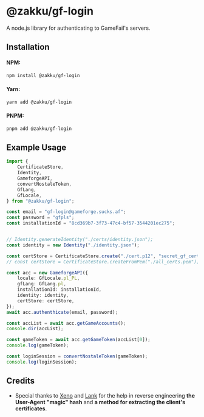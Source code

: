 # @zakku/gf-login

A node.js library for authenticating to GameFail's servers.

## Installation

#### NPM:

```bash
npm install @zakku/gf-login
```

#### Yarn:

```bash
yarn add @zakku/gf-login
```

#### PNPM:

```bash
pnpm add @zakku/gf-login
```

## Example Usage

```typescript
import {
    CertificateStore,
    Identity,
    GameforgeAPI,
    convertNostaleToken,
    GfLang,
    GfLocale,
} from "@zakku/gf-login";

const email = "gf-login@gameforge.sucks.af";
const password = "gfpls";
const installationId = "8cd369b7-3f73-47c4-bf57-3544201ec275";


// Identity.generateIdentity("./certs/identity.json");
const identity = new Identity("./identity.json");

const certStore = CertificateStore.create("./cert.p12", "secret_gf_cert_password");
// const certStore = CertificateStore.createFromPem("./all_certs.pem");

const acc = new GameforgeAPI({
    locale: GfLocale.pl_PL,
    gfLang: GfLang.pl,
    installationId: installationId,
    identity: identity,
    certStore: certStore,
});
await acc.authenthicate(email, password);

const accList = await acc.getGameAccounts();
console.dir(accList);

const gameToken = await acc.getGameToken(accList[0]);
console.log(gameToken);

const loginSession = convertNostaleToken(gameToken);
console.log(loginSession);
```

## Credits
- Special thanks to [Xeno](https://github.com/imxeno) and [Lank](https://github.com/Lank891) for the help in reverse engineering **the User-Agent "magic" hash** and **a method for extracting the client's certificates**.
